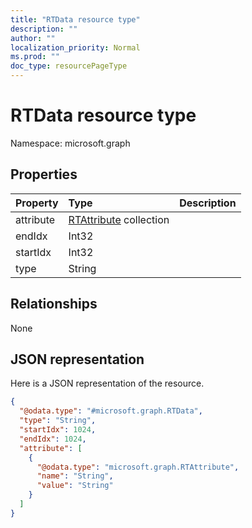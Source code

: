 ```yaml
---
title: "RTData resource type"
description: ""
author: ""
localization_priority: Normal
ms.prod: ""
doc_type: resourcePageType
---
```


# RTData resource type


Namespace: microsoft.graph



## Properties
|Property|Type|Description|
|:---|:---|:---|
|attribute|[RTAttribute](../resources/rtattribute.md) collection||
|endIdx|Int32||
|startIdx|Int32||
|type|String||

## Relationships
None

## JSON representation
Here is a JSON representation of the resource.
<!-- {
  "blockType": "resource",
  "@odata.type": "microsoft.graph.RTData"
}
-->
``` json
{
  "@odata.type": "#microsoft.graph.RTData",
  "type": "String",
  "startIdx": 1024,
  "endIdx": 1024,
  "attribute": [
    {
      "@odata.type": "microsoft.graph.RTAttribute",
      "name": "String",
      "value": "String"
    }
  ]
}
```

